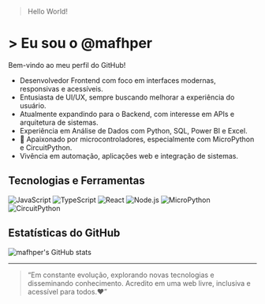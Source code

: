> Hello World!
# > Eu sou o @mafhper

Bem-vindo ao meu perfil do GitHub!

- Desenvolvedor Frontend com foco em interfaces modernas, responsivas e acessíveis.
- Entusiasta de UI/UX, sempre buscando melhorar a experiência do usuário.
- Atualmente expandindo para o Backend, com interesse em APIs e arquitetura de sistemas.
- Experiência em Análise de Dados com Python, SQL, Power BI e Excel.
- 🤖 Apaixonado por microcontroladores, especialmente com MicroPython e CircuitPython.
- Vivência em automação, aplicações web e integração de sistemas.

## Tecnologias e Ferramentas

![JavaScript](https://img.shields.io/badge/JavaScript-F7DF1E?style=for-the-badge&logo=javascript&logoColor=black)
![TypeScript](https://img.shields.io/badge/TypeScript-3178C6?style=for-the-badge&logo=typescript&logoColor=white)
![React](https://img.shields.io/badge/React-20232A?style=for-the-badge&logo=react&logoColor=61DAFB)
![Node.js](https://img.shields.io/badge/Node.js-339933?style=for-the-badge&logo=nodedotjs&logoColor=white)
![MicroPython](https://img.shields.io/badge/MicroPython-2C3E50?style=for-the-badge&logo=python&logoColor=white)
![CircuitPython](https://img.shields.io/badge/CircuitPython-3C1053?style=for-the-badge&logo=python&logoColor=white)

## Estatísticas do GitHub

![mafhper's GitHub stats](https://github-readme-stats.vercel.app/api?username=mafhper&show_icons=true&theme=radical)

---

> “Em constante evolução, explorando novas tecnologias e disseminando conhecimento. Acredito em uma web livre, inclusiva e acessível para todos.❤️”

